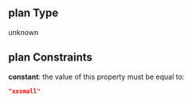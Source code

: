 ## plan Type

unknown

## plan Constraints

**constant**: the value of this property must be equal to:

```json
"xxsmall"
```
